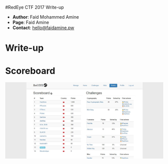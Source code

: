 #RedEye CTF 2017 Write-up

* **Author**: Faid Mohammed Amine <br>
* **Page**: Faid Amine
* **Contact**: hello@faidamine.pw



# Write-up 


# Scoreboard 

![](scoreboard.jpg)